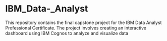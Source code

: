 # IBM_Data-_Analyst
This repository contains the final capstone project for the IBM Data Analyst Professional Certificate. The project involves creating an interactive dashboard using IBM Cognos to analyze and visualize data 
